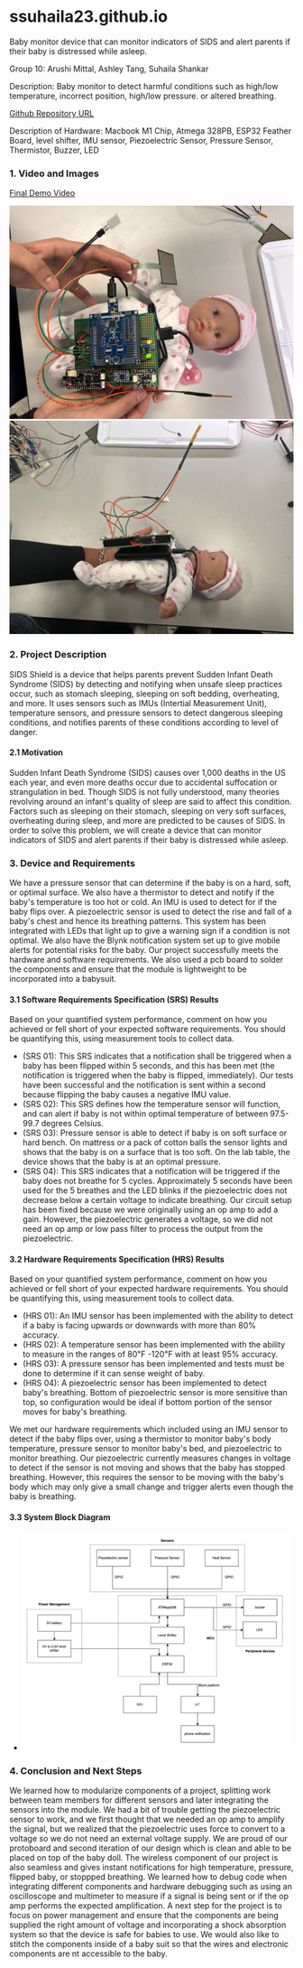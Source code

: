 # ssuhaila23.github.io
Baby monitor device that can monitor indicators of SIDS and alert parents if their baby is distressed while asleep. 

Group 10: Arushi Mittal, Ashley Tang, Suhaila Shankar

Description: Baby monitor to detect harmful conditions such as high/low temperature, incorrect position, high/low pressure. or altered breathing.

[Github Repository URL](https://github.com/upenn-embedded/final-project-sids-shield)

Description of Hardware: Macbook M1 Chip, Atmega 328PB, ESP32 Feather Board, level shifter, IMU sensor, Piezoelectric Sensor, Pressure Sensor, Thermistor, Buzzer, LED

### 1. Video and Images

[Final Demo Video](https://drive.google.com/file/d/1bRj_aib5RoBTjQsctpmj98ZeIZh_iGJq/view?usp=sharing)

![](IMG_4930.jpg)
![](IMG_4933_2.jpg)

### 2. Project Description

SIDS Shield is a device that helps parents prevent Sudden Infant Death Syndrome (SIDS) by detecting and notifying when unsafe sleep practices occur, such as stomach sleeping, sleeping on soft bedding, overheating, and more. It uses sensors such as IMUs (Intertial Measurement Unit), temperature sensors, and pressure sensors to detect dangerous sleeping conditions, and notifies parents of these conditions according to level of danger. 

#### 2.1 Motivation

Sudden Infant Death Syndrome (SIDS) causes over 1,000 deaths in the US each year, and even more deaths occur due to accidental suffocation or strangulation in bed. Though SIDS is not fully understood, many theories revolving around an infant's quality of sleep are said to affect this condition. Factors such as sleeping on their stomach, sleeping on very soft surfaces, overheating during sleep, and more are predicted to be causes of SIDS. In order to solve this problem, we will create a device that can monitor indicators of SIDS and alert parents if their baby is distressed while asleep. 

### 3. Device and Requirements

We have a pressure sensor that can determine if the baby is on a hard, soft, or optimal surface. We also have a thermistor to detect and notify if the baby's temperature is too hot or cold. An IMU is used to detect for if the baby flips over. A piezoelectric sensor is used to detect the rise and fall of a baby's chest and hence its breathing patterns. This system has been integrated with LEDs that light up to give a warning sign if a condition is not optimal. We also have the Blynk notification system set up to give mobile alerts for potential risks for the baby. Our project successfully meets the hardware and software requirements. We also used a pcb board to solder the components and ensure that the module is lightweight to be incorporated into a babysuit.

#### 3.1 Software Requirements Specification (SRS) Results

Based on your quantified system performance, comment on how you achieved or fell short of your expected software requirements. You should be quantifying this, using measurement tools to collect data.

* (SRS 01): This SRS indicates that a notification shall be triggered when a baby has been flipped within 5 seconds, and this has been met (the notification is triggered when the baby is flipped, immediately). Our tests have been successful and the notification is sent within a second because flipping the baby causes a negative IMU value. 
* (SRS 02): This SRS defines how the temperature sensor will function, and can alert if baby is not within optimal temperature of between 97.5-99.7 degrees Celsius. 
* (SRS 03): Pressure sensor is able to detect if baby is on soft surface or hard bench. On mattress or a pack of cotton balls the sensor lights and shows that the baby is on a surface that is too soft. On the lab table, the device shows that the baby is at an optimal pressure.
* (SRS 04): This SRS indicates that a notification will be triggered if the baby does not breathe for 5 cycles. Approximately 5 seconds have been used for the 5 breathes and the LED blinks if the piezoelectric does not decrease below a certain voltage to indicate breathing. Our circuit setup has been fixed because we were originally using an op amp to add a gain. However, the piezoelectric generates a voltage, so we did not need an op amp or low pass filter to process the output from the piezoelectric.


#### 3.2 Hardware Requirements Specification (HRS) Results

Based on your quantified system performance, comment on how you achieved or fell short of your expected hardware requirements. You should be quantifying this, using measurement tools to collect data. 

* (HRS 01): An IMU sensor has been implemented with the ability to detect if a baby is facing upwards or downwards with more than 80% accuracy. 
* (HRS 02): A temperature sensor has been implemented with the ability to measure in the ranges of 80℉ -120℉ with at least 95% accuracy.
* (HRS 03): A pressure sensor has been implemented and tests must be done to determine if it can sense weight of baby.
* (HRS 04): A piezoelectric sensor has been implemented to detect baby's breathing. Bottom of piezoelectric sensor is more sensitive than top, so configuration would be ideal if bottom portion of the sensor moves for baby's breathing.

We met our hardware requirements which included using an IMU sensor to detect if the baby flips over, using a thermistor to monitor baby's body temperature, pressure sensor to monitor baby's bed, and piezoelectric to monitor breathing. Our piezoelectric currently measures changes in voltage to detect if the sensor is not moving and shows that the baby has stopped breathing. However, this requires the sensor to be moving with the baby's body which may only give a small change and trigger alerts even though the baby is breathing.

#### 3.3 System Block Diagram 

* ![](2024-12-01-22-24-57.png)

### 4. Conclusion and Next Steps

We learned how to modularize components of a project, splitting work between team members for different sensors and later integrating the sensors into the module. We had a bit of trouble getting the piezoelectric sensor to work, and we first thought that we needed an op amp to amplify the signal, but we realized that the piezoelectric uses force to convert to a voltage so we do not need an external voltage supply. We are proud of our protoboard and second iteration of our design which is clean and able to be placed on top of the baby doll. The wireless component of our project is also seamless and gives instant notifications for high temperature, pressure, flipped baby, or stoppped breathing. We learned how to debug code when integrating different components and hardware debugging such as using an oscilloscope and multimeter to measure if a signal is being sent or if the op amp performs the expected amplification. A next step for the project is to focus on power management and ensure that the components are being supplied the right amount of voltage and incorporating a shock absorption system so that the device is safe for babies to use. We would also like to stitch the components inside of a baby suit so that the wires and electronic components are nt accessible to the baby. 


